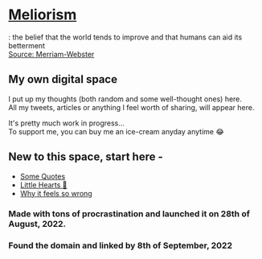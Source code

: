 # [Meliorism](https://meliorish.ink)

: the belief that the world tends to improve and that humans can aid its betterment  
[Source: Merriam-Webster](https://www.merriam-webster.com/dictionary/meliorism)

## My own digital space

I put up my thoughts (both random and some well-thought ones) here.  
All my tweets, articles or anything I feel worth of sharing, will appear here.

It's pretty much work in progress...  
To support me, you can buy me an ice-cream anyday anytime :joy:

## New to this space, start here -

* [Some Quotes](/quotes)
* [Little Hearts 🧡](https://twitter.com/ikmrgrv/status/1562844401210380289?s=20&t=dXhDWioyueFEIwt9zTXWpQ)
* [Why it feels so wrong](/essays/1.md)

### Made with tons of procrastination and launched it on 28th of August, 2022.

### Found the domain and linked by 8th of September, 2022
